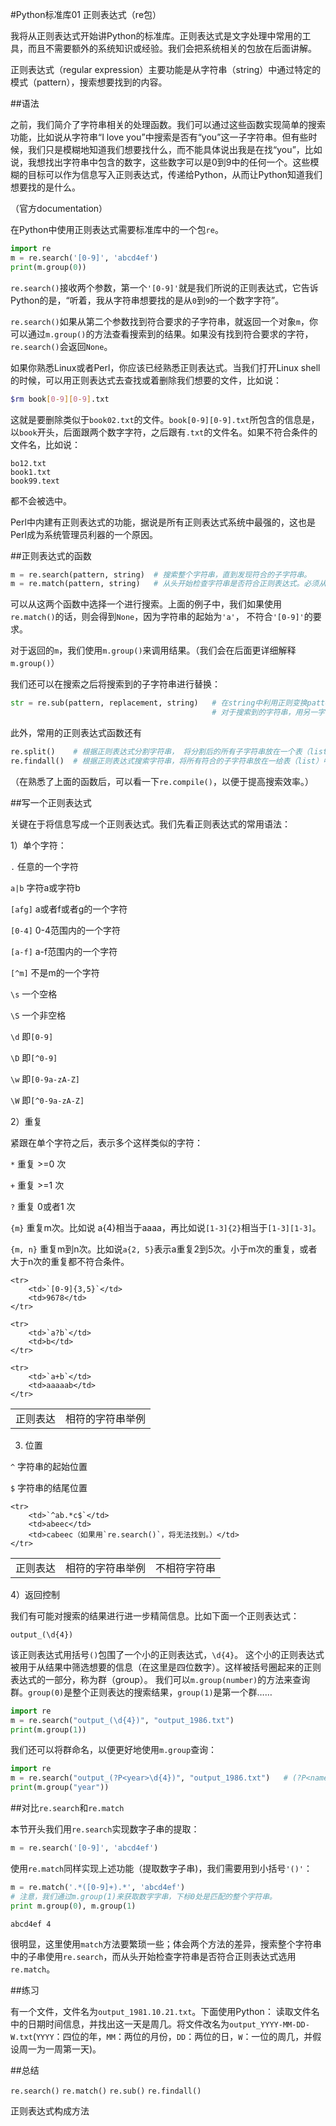 #Python标准库01 正则表达式（re包）

我将从正则表达式开始讲Python的标准库。正则表达式是文字处理中常用的工具，而且不需要额外的系统知识或经验。我们会把系统相关的包放在后面讲解。

正则表达式（regular expression）主要功能是从字符串（string）中通过特定的模式（pattern），搜索想要找到的内容。

##语法

之前，我们简介了字符串相关的处理函数。我们可以通过这些函数实现简单的搜索功能，比如说从字符串“I love you”中搜索是否有“you”这一子字符串。但有些时候，我们只是模糊地知道我们想要找什么，而不能具体说出我是在找“you”，比如说，我想找出字符串中包含的数字，这些数字可以是0到9中的任何一个。这些模糊的目标可以作为信息写入正则表达式，传递给Python，从而让Python知道我们想要找的是什么。

（官方documentation）

在Python中使用正则表达式需要标准库中的一个包`re`。

```python
import re
m = re.search('[0-9]', 'abcd4ef')
print(m.group(0))
```

`re.search()`接收两个参数，第一个`'[0-9]'`就是我们所说的正则表达式，它告诉Python的是，“听着，我从字符串想要找的是从`0`到`9`的一个数字字符”。

`re.search()`如果从第二个参数找到符合要求的子字符串，就返回一个对象`m`，你可以通过`m.group()`的方法查看搜索到的结果。如果没有找到符合要求的字符，`re.search()`会返回`None`。

如果你熟悉Linux或者Perl，你应该已经熟悉正则表达式。当我们打开Linux shell的时候，可以用正则表达式去查找或着删除我们想要的文件，比如说：

```bash
$rm book[0-9][0-9].txt
```

这就是要删除类似于`book02.txt`的文件。`book[0-9][0-9].txt`所包含的信息是，以`book`开头，后面跟两个数字字符，之后跟有`.txt`的文件名。如果不符合条件的文件名，比如说：

```quote
bo12.txt
book1.txt
book99.text
```

都不会被选中。

Perl中内建有正则表达式的功能，据说是所有正则表达式系统中最强的，这也是Perl成为系统管理员利器的一个原因。

##正则表达式的函数

```python
m = re.search(pattern, string)  # 搜索整个字符串，直到发现符合的子字符串。
m = re.match(pattern, string)   # 从头开始检查字符串是否符合正则表达式。必须从字符串的第一个字符开始就相符。
```

可以从这两个函数中选择一个进行搜索。上面的例子中，我们如果使用`re.match()`的话，则会得到`None`，因为字符串的起始为`'a'`， 不符合`'[0-9]'`的要求。

对于返回的`m`，我们使用`m.group()`来调用结果。（我们会在后面更详细解释`m.group()`）

我们还可以在搜索之后将搜索到的子字符串进行替换：

```python
str = re.sub(pattern, replacement, string)   # 在string中利用正则变换pattern进行搜索。
                                             # 对于搜索到的字符串，用另一字符串replacement替换。返回替换后的字符串。
```

此外，常用的正则表达式函数还有

```python
re.split()    # 根据正则表达式分割字符串， 将分割后的所有子字符串放在一个表（list）中返回。
re.findall()  # 根据正则表达式搜索字符串，将所有符合的子字符串放在一给表（list）中返回。
```

（在熟悉了上面的函数后，可以看一下`re.compile()`，以便于提高搜索效率。）

##写一个正则表达式

关键在于将信息写成一个正则表达式。我们先看正则表达式的常用语法：

1）单个字符：

`.`          任意的一个字符

`a|b`        字符a或字符b

`[afg]`      a或者f或者g的一个字符        

`[0-4]`      0-4范围内的一个字符

`[a-f]`      a-f范围内的一个字符

`[^m]`       不是m的一个字符

`\s`         一个空格

`\S`         一个非空格

`\d`         即`[0-9]`

`\D`         即`[^0-9]`

`\w`         即`[0-9a-zA-Z]`

`\W`         即`[^0-9a-zA-Z]`

2）重复

紧跟在单个字符之后，表示多个这样类似的字符：

`*`         重复 >=0 次

`+`         重复 >=1 次

`?`         重复 0或者1 次

`{m}`       重复m次。比如说 a{4}相当于aaaa，再比如说`[1-3]{2}`相当于`[1-3][1-3]`。

`{m, n}`    重复m到n次。比如说`a{2, 5}`表示a重复2到5次。小于m次的重复，或者大于n次的重复都不符合条件。

<table style="text-align:center">
	<tr>
		<td>正则表达</td>
		<td>相符的字符串举例</td>
	</tr>

	<tr>
		<td>`[0-9]{3,5}`</td>
		<td>9678</td>
	</tr>

	<tr>
		<td>`a?b`</td>
		<td>b</td>
	</tr>

	<tr>
		<td>`a+b`</td>
		<td>aaaaab</td>
	</tr>
</table>

3) 位置

`^`         字符串的起始位置

`$`         字符串的结尾位置

<table>
	<tr>
		<td>正则表达</td>
		<td>相符的字符串举例</td>
		<td>不相符字符串</td>
	</tr>

	<tr>
		<td>`^ab.*c$`</td>
		<td>abeec</td>
		<td>cabeec（如果用`re.search()`，将无法找到。）</td>
	</tr>
</table>

4）返回控制

我们有可能对搜索的结果进行进一步精简信息。比如下面一个正则表达式：

`output_(\d{4})`

该正则表达式用括号`()`包围了一个小的正则表达式，`\d{4}`。 这个小的正则表达式被用于从结果中筛选想要的信息（在这里是四位数字）。这样被括号圈起来的正则表达式的一部分，称为群（group）。
我们可以`m.group(number)`的方法来查询群。`group(0)`是整个正则表达的搜索结果，`group(1)`是第一个群……

```python
import re
m = re.search("output_(\d{4})", "output_1986.txt")
print(m.group(1))
``` 

我们还可以将群命名，以便更好地使用`m.group`查询：

```python
import re
m = re.search("output_(?P<year>\d{4})", "output_1986.txt")   # (?P<name>...) 为group命名。
print(m.group("year"))
``` 

##对比`re.search`和`re.match`

本节开头我们用`re.search`实现数字子串的提取：

```python
m = re.search('[0-9]', 'abcd4ef')
```

使用`re.match`同样实现上述功能（提取数字子串)，我们需要用到小括号`'()'`：

```python
m = re.match('.*([0-9]+).*', 'abcd4ef')
# 注意，我们通过m.group(1)来获取数字字串，下标0处是匹配的整个字符串。
print m.group(0), m.group(1) 
```

```quote
abcd4ef 4
```

很明显，这里使用`match`方法要繁琐一些；体会两个方法的差异，搜索整个字符串中的子串使用`re.search`，而从头开始检查字符串是否符合正则表达式选用`re.match`。

##练习

有一个文件，文件名为`output_1981.10.21.txt`。下面使用Python： 读取文件名中的日期时间信息，并找出这一天是周几。将文件改名为`output_YYYY-MM-DD-W.txt`(`YYYY`：四位的年，`MM`：两位的月份，`DD`：两位的日，`W`：一位的周几，并假设周一为一周第一天)。

##总结

`re.search()` `re.match()` `re.sub()` `re.findall()`

正则表达式构成方法